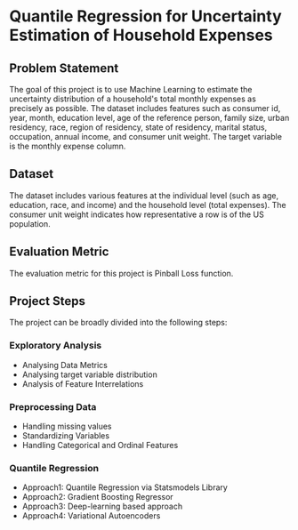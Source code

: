 # Quantile Regression for Uncertainty Estimation of Household Expenses

## Problem Statement
The goal of this project is to use Machine Learning to estimate the uncertainty distribution of a household's total monthly expenses as precisely as possible. The dataset includes features such as consumer id, year, month, education level, age of the reference person, family size, urban residency, race, region of residency, state of residency, marital status, occupation, annual income, and consumer unit weight. The target variable is the monthly expense column.

## Dataset
The dataset includes various features at the individual level (such as age, education, race, and income) and the household level (total expenses). The consumer unit weight indicates how representative a row is of the US population. 

## Evaluation Metric
The evaluation metric for this project is Pinball Loss function.

## Project Steps
The project can be broadly divided into the following steps:

### Exploratory Analysis
- Analysing Data Metrics
- Analysing target variable distribution
- Analysis of Feature Interrelations

### Preprocessing Data
- Handling missing values
- Standardizing Variables
- Handling Categorical and Ordinal Features

### Quantile Regression
- Approach1: Quantile Regression via Statsmodels Library
- Approach2: Gradient Boosting Regressor
- Approach3: Deep-learning based approach
- Approach4: Variational Autoencoders

